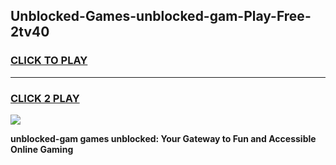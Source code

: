 
## Unblocked-Games-unblocked-gam-Play-Free-2tv40
<h3>
<a href="https://premium76.site?title=unblocked-gam&ref=22A">CLICK TO PLAY</a></h3>
<hr>

<h3>
<a href="https://premium76.site?title=unblocked-gam&ref=22A">CLICK 2 PLAY</a>
  
</h3>

<a href="https://premium76.site?title=unblocked-gam&ref=22A"><img src="https://clearcache.store/games.png"></a>


**unblocked-gam games unblocked: Your Gateway to Fun and Accessible Online Gaming**
